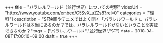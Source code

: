 +++
title =  "パラレルワールド（並行世界）についての考察"
videoUrl = "https://www.youtube.com/embed/C5SvX_uZZs8?rel=0"
categories = ["理科"]
description = "SF映画やアニメではよく聞く「パラレルワールド」。パラレルワールドは本当にあるのか？では、パラレルワールドがないということを実証できるのか？"
tags = ["パラレルワールド","並行世界","SF"]
date = 2018-04-08T17:00:10+09:00
draft = true
+++

